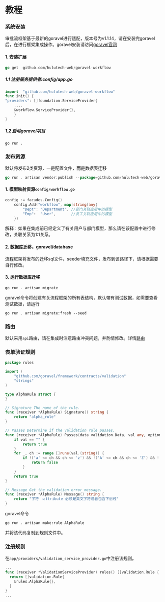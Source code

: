# 教程

### 系统安装

审批流框架基于最新的goravel进行适配，版本号为v1.1.14，请在安装完goravel后，在进行框架集成操作。goravel安装请访问[goravel官网](https://www.goravel.dev/zh/)

#### 1. 安装扩展
```go
go get  github.com/hulutech-web/goravel-workflow
```

##### 1.1 注册服务提供者:config/app.go
```go
import	"github.com/hulutech-web/goravel-workflow"
func init() {
"providers": []foundation.ServiceProvider{
	....
	&workflow.ServiceProvider{},
    }
}
```

##### 1.2 启动goravel项目
```shell
go run . 
```
### 发布资源
默认将发布2类资源，一是配置文件，而是数据表迁移
```go
go run . artisan vendor:publish --package=github.com/hulutech-web/goravel-workflow
```
#### 1. 模型映射资源``config/workflow.go``
```go
config := facades.Config()
	config.Add("workflow", map[string]any{
		"Dept": "Department", //部门关联应用中的模型
		"Emp":  "User",       //员工关联应用中的模型
	})
```
解释：如果在集成前已经定义了有关用户与部门模型，那么请在该配置中进行修改，关联关系为1:1关系。

#### 2. 数据库迁移，goravel/database
流程框架将发布的迁移sql文件，seeder填充文件，发布到该路径下，请根据需要自行修改。
#### 3. 运行数据库迁移
```shell
go run . artisan migrate
```
goravel命令将创建有关流程框架的所有表结构，默认带有测试数据，如需要查看测试数据，请运行
```shell
go run . artisan migrate:fresh --seed
```
### 路由
默认采用``api``路由，请在集成时注意路由冲突问题，并酌情修改。详情[路由](https://github.com/hulutech-web/goravel-workflow/tree/master/routes)

### 表单验证规则
```go
package rules

import (
	"github.com/goravel/framework/contracts/validation"
	"strings"
)

type AlphaRule struct {
}

// Signature The name of the rule.
func (receiver *AlphaRule) Signature() string {
	return "alpha_rule"
}

// Passes Determine if the validation rule passes.
func (receiver *AlphaRule) Passes(data validation.Data, val any, options ...any) bool {
	if val == "" {
		return true
	}
	for _, ch := range []rune(val.(string)) {
		if !('a' <= ch && ch <= 'z') && !('A' <= ch && ch <= 'Z') && !(strings.Contains("_", string(ch))) {
			return false
		}
	}
	return true
}

// Message Get the validation error message.
func (receiver *AlphaRule) Message() string {
	return "字符 :attribute 必须是英文字符或者包含下划线"
}
```

goravel命令
```shell
go run . artisan make:rule AlphaRule
```
并将该代码复制到规则文件中。
### 注册规则
在``app/providers/validation_service_provider.go``中注册该规则。
```go
...
func (receiver *ValidationServiceProvider) rules() []validation.Rule {
  return []validation.Rule{
    &rules.AlphaRule{},
  }
}
...
```